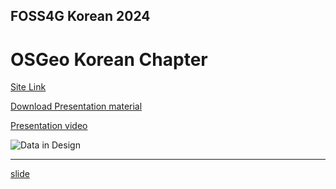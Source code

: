 ## FOSS4G Korean 2024

# OSGeo Korean Chapter

[Site Link](https://foss4g.osgeo.kr/conference)

[Download Presentation material](https://namjulee.github.io/njs-lab-public/project/2024-foss4g-korea/2024-foss4g-korea.pdf)

[Presentation video]()

![Data in Design](https://namjulee.github.io/njs-lab-public/project/2024-foss4g-korea/2024-foss4g-korea.png)

----
[slide](https://docs.google.com/presentation/d/1OBy0uTyahZeRwe2GOi7xhQ9cMeNtUT3x5_Rtm5tTtKs)


